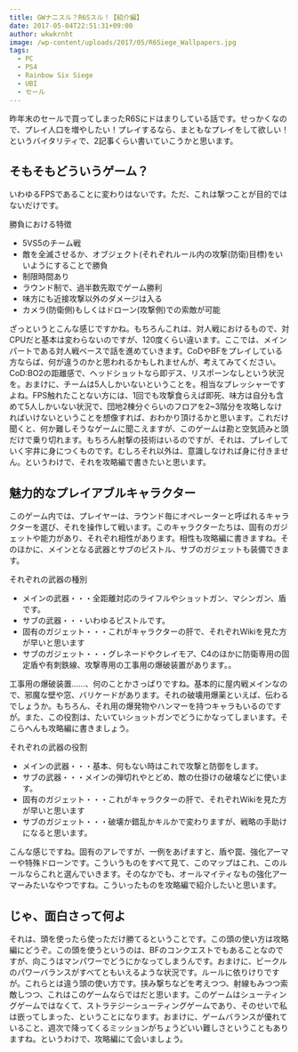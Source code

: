 ```yaml
---
title: GWナニスル？R6Sスル！【紹介編】
date: 2017-05-04T22:51:31+09:00
author: wkwkrnht
image: /wp-content/uploads/2017/05/R6Siege_Wallpapers.jpg
tags:
  - PC
  - PS4
  - Rainbow Six Siege
  - UBI
  - セール
---
```

昨年末のセールで買ってしまったR6Sにドはまりしている話です。せっかくなので、プレイ人口を増やしたい！プレイするなら、まともなプレイをして欲しい！というバイタリティで、2記事くらい書いていこうかと思います。

## そもそもどういうゲーム？

いわゆるFPSであることに変わりはないです。ただ、これは撃つことが目的ではないだけです。

<div class="cutin-box black">
  勝負における特徴
  <div class="cutin-box-inner">
    <ul>
      <li>
        5VS5のチーム戦
      </li>
      <li>
        敵を全滅させるか、オブジェクト(それぞれルール内の攻撃(防衛)目標)をいいようにすることで勝負
      </li>
      <li>
        制限時間あり
      </li>
      <li>
        ラウンド制で、過半数先取でゲーム勝利
      </li>
      <li>
        味方にも近接攻撃以外のダメージは入る
      </li>
      <li>
        カメラ(防衛側)もしくはドローン(攻撃側)での索敵が可能
      </li>
    </ul>
  </div>
</div>

ざっというとこんな感じですかね。もちろんこれは、対人戦におけるもので、対CPUだと基本は変わらないのですが、120度くらい違います。ここでは、メインパートである対人戦ベースで話を進めていきます。CoDやBFをプレイしている方ならば、何が違うのかと思われるかもしれませんが、考えてみてください。CoD:BO2の距離感で、ヘッドショットなら即デス、リスポーンなしという状況を。おまけに、チームは5人しかいないということを。相当なプレッシャーですよね。FPS触れたことない方には、1回でも攻撃食らえば即死、味方は自分も含めて5人しかいない状況で、団地2棟分ぐらいのフロアを2~3階分を攻略しなければいけないということを想像すれば、おわかり頂けるかと思います。これだけ聞くと、何か難しそうなゲームに聞こえますが、このゲームは勘と空気読みと頭だけで乗り切れます。もちろん射撃の技術はいるのですが、それは、プレイしていく宇井に身につくものです。むしろそれ以外は、意識しなければ身に付きません。というわけで、それを攻略編で書きたいと思います。

## 魅力的なプレイアブルキャラクター

このゲーム内では、プレイヤーは、ラウンド毎にオペレーターと呼ばれるキャラクターを選び、それを操作して戦います。このキャラクターたちは、固有のガジェットや能力があり、それぞれ相性があります。相性も攻略編に書きますね。そのほかに、メインとなる武器とサブのピストル、サブのガジェットも装備できます。

  <div class="cutin-box black">
    それぞれの武器の種別
    <div class="cutin-box-inner">
      <ul>
        <li>
          メインの武器・・・全距離対応のライフルやショットガン、マシンガン、盾です。
        </li>
        <li>
          サブの武器・・・いわゆるピストルです。
        </li>
        <li>
          固有のガジェット・・・これがキャラクターの肝で、それぞれWikiを見た方が早いと思います
        </li>
        <li>
          サブのガジェット・・・グレネードやクレイモア、C4のほかに防衛専用の固定盾や有刺鉄線、攻撃専用の工事用の爆破装置があります。。
        </li>
      </ul>
    </div>
  </div>

工事用の爆破装置……、何のことかさっぱりですね。基本的に屋内戦メインなので、邪魔な壁や窓、バリケードがあります。それの破壊用爆薬といえば、伝わるでしょうか。もちろん、それ用の爆発物やハンマーを持つキャラもいるのですが。また、この役割は、たいていショットガンでどうにかなってしまいます。そこらへんも攻略編に書きましょう。

<div class="cutin-box black">
  それぞれの武器の役割
  <div class="cutin-box-inner">
    <ul>
      <li>
        メインの武器・・・基本、何もない時はこれで攻撃と防御をします。
      </li>
      <li>
        サブの武器・・・メインの弾切れやとどめ、敵の仕掛けの破壊などに使います。
      </li>
      <li>
        固有のガジェット・・・これがキャラクターの肝で、それぞれWikiを見た方が早いと思います
      </li>
      <li>
        サブのガジェット・・・破壊か錯乱かキルかで変わりますが、戦略の手助けになると思います。
      </li>
    </ul>
  </div>
</div>

こんな感じですね。固有のアレですが、一例をあげますと、盾や罠、強化アーマーや特殊ドローンです。こういうものをすべて見て、このマップはこれ、このルールならこれと選んでいきます。そのなかでも、オールマイティなもの強化アーマーみたいなやつですね。こういったものを攻略編で紹介したいと思います。

## じゃ、面白さって何よ

それは、頭を使ったら使っただけ勝てるということです。この頭の使い方は攻略編にどうぞ。この頭を使うというのは、BFのコンクエストでもあることなのですが、向こうはマンパワーでどうにかなってしまうんです。おまけに、ビークルのパワーバランスがすべてともいえるような状況です。ルールに依りけりですが。これらとは違う頭の使い方です。挟み撃ちなどを考えつつ、射線もみつつ索敵しつつ、これはこのゲームならではだと思います。このゲームはシューティングゲームではなくて、ストラテジーシューティングゲームであり、そのせいで私は嵌ってしまった、ということになります。おまけに、ゲームバランスが優れていること、週次で降ってくるミッションがちょうどいい難しさということもありますね。というわけで、攻略編にて会いましょう。